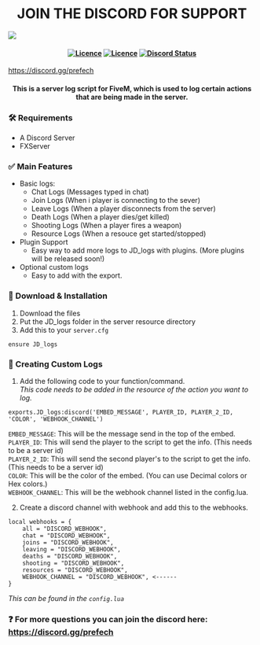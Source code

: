 <h1 align="center">
	JOIN THE DISCORD FOR SUPPORT
</h1>

<img src="https://i.gyazo.com/3894b03d4351bcb566ec85afc7f9b231.png">

<h4 align="center">
	<a href="https://github.com/JokeDevil-com/JD_logs/releases/latest" title=""><img alt="Licence" src="https://img.shields.io/github/release/JokeDevil-com/JD_logs.svg"></a>
	<a href="LICENSE" title=""><img alt="Licence" src="https://img.shields.io/github/license/JokeDevil-com/JD_logs.svg"></a>
	<a href="https://discord.gg/qyPdHzDKmb" title=""><img alt="Discord Status" src="https://discordapp.com/api/guilds/721339695199682611/widget.png"></a>
</h4>

https://discord.gg/prefech

<h4 align="center">
This is a server log script for FiveM, which is used to log certain actions that are being made in the server.
</h5>

### 🛠 Requirements
- A Discord Server
- FXServer

### ✅ Main Features
- Basic logs:
  - Chat Logs (Messages typed in chat)
  - Join Logs (When i player is connecting to the sever)
  - Leave Logs (When a player disconnects from the server)
  - Death Logs (When a player dies/get killed)
  - Shooting Logs (When a player fires a weapon)
  - Resource Logs (When a resouce get started/stopped)
- Plugin Support
  - Easy way to add more logs to JD_logs with plugins. (More plugins will be released soon!)
- Optional custom logs
  - Easy to add with the export.

### 🔧 Download & Installation

1. Download the files
2. Put the JD_logs folder in the server resource directory
3. Add this to your `server.cfg`
```
ensure JD_logs
```

### 📝 Creating Custom Logs

1. Add the following code to your function/command.<br>
*This code needs to be added in the resource of the action you want to log.*
```
exports.JD_logs:discord('EMBED_MESSAGE', PLAYER_ID, PLAYER_2_ID, 'COLOR', 'WEBHOOK_CHANNEL')
```
`EMBED_MESSAGE`: This will be the message send in the top of the embed.<br>
`PLAYER_ID`: This will send the player to the script to get the info. (This needs to be a server id)<br>
`PLAYER_2_ID`: This will send the second player's to the script to get the info. (This needs to be a server id)<br>
`COLOR`: This will be the color of the embed. (You can use Decimal colors or Hex colors.)<br>
`WEBHOOK_CHANNEL`: This will be the webhook channel listed in the config.lua.<br>


2. Create a discord channel with webhook and add this to the webhooks.
```
local webhooks = {
	all = "DISCORD_WEBHOOK",
	chat = "DISCORD_WEBHOOK",
	joins = "DISCORD_WEBHOOK",
	leaving = "DISCORD_WEBHOOK",
	deaths = "DISCORD_WEBHOOK",
	shooting = "DISCORD_WEBHOOK",
	resources = "DISCORD_WEBHOOK",
	WEBHOOK_CHANNEL = "DISCORD_WEBHOOK", <------
}
```
*This can be found in the `config.lua`*

### ❓ For more questions you can join the discord here: https://discord.gg/prefech